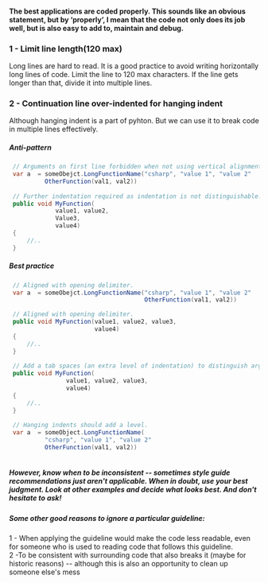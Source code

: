 #### The best applications are coded properly. This sounds like an obvious statement, but by ‘properly’, I mean that the code not only does its job well, but is also easy to add to, maintain and debug.


### 1 - Limit line length(120 max)
Long lines are hard to read. It is a good practice to avoid writing horizontally long lines of code. Limit the line to 120 max characters. If the line gets longer than that, divide it into multiple lines.

### 2 - Continuation line over-indented for hanging indent
Although hanging indent is a part of pyhton. But we can use it to break code in multiple lines effectively.
##### Anti-pattern
```csharp
 // Arguments on first line forbidden when not using vertical alignment.
 var a  = someObejct.LongFunctionName("csharp", "value 1", "value 2"
          OtherFunction(val1, val2))
          
 // Further indentation required as indentation is not distinguishable.
 public void MyFunction(
             value1, value2, 
             Value3,
             value4)
 {
     //..
 }

```
##### Best practice
```csharp
 // Aligned with opening delimiter.
 var a  = someObejct.LongFunctionName("csharp", "value 1", "value 2"
                                      OtherFunction(val1, val2))

 // Aligned with opening delimiter.                         
 public void MyFunction(value1, value2, value3,
                        value4)
 {
     //..
 }
 
 // Add a tab spaces (an extra level of indentation) to distinguish arguments from the rest.                              
 public void MyFunction(
                value1, value2, value3,
                value4)
 {
     //..
 }
 
 // Hanging indents should add a level.
 var a  = someObject.LongFunctionName(
          "csharp", "value 1", "value 2"
          OtherFunction(val1, val2))
 
```

##### However, know when to be inconsistent -- sometimes style guide recommendations just aren't applicable. When in doubt, use your best judgment. Look at other examples and decide what looks best. And don't hesitate to ask!
##### Some other good reasons to ignore a particular guideline:</br>
1 - When applying the guideline would make the code less readable, even for someone who is used to reading code that follows this guideline.</br>
2 -To be consistent with surrounding code that also breaks it (maybe for historic reasons) -- although this is also an opportunity to clean up someone else's mess
